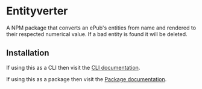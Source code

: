 # Entityverter

A NPM package that converts an ePub's entities from name and rendered to their respected numerical value. If a bad entity is found it will be deleted.

## Installation

If using this as a CLI then visit the [CLI documentation](./docs/cli.md).

If using this as a package then visit the [Package documentation](./docs/package.md).
